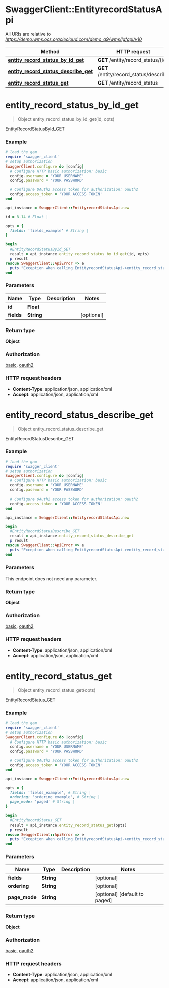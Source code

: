 # SwaggerClient::EntityrecordStatusApi

All URIs are relative to *https://demo.wms.ocs.oraclecloud.com/demo_a9/wms/lgfapi/v10*

Method | HTTP request | Description
------------- | ------------- | -------------
[**entity_record_status_by_id_get**](EntityrecordStatusApi.md#entity_record_status_by_id_get) | **GET** /entity/record_status/{id} | EntityRecordStatusById_GET
[**entity_record_status_describe_get**](EntityrecordStatusApi.md#entity_record_status_describe_get) | **GET** /entity/record_status/describe | EntityRecordStatusDescribe_GET
[**entity_record_status_get**](EntityrecordStatusApi.md#entity_record_status_get) | **GET** /entity/record_status | EntityRecordStatus_GET


# **entity_record_status_by_id_get**
> Object entity_record_status_by_id_get(id, opts)

EntityRecordStatusById_GET



### Example
```ruby
# load the gem
require 'swagger_client'
# setup authorization
SwaggerClient.configure do |config|
  # Configure HTTP basic authorization: basic
  config.username = 'YOUR USERNAME'
  config.password = 'YOUR PASSWORD'

  # Configure OAuth2 access token for authorization: oauth2
  config.access_token = 'YOUR ACCESS TOKEN'
end

api_instance = SwaggerClient::EntityrecordStatusApi.new

id = 8.14 # Float | 

opts = { 
  fields: 'fields_example' # String | 
}

begin
  #EntityRecordStatusById_GET
  result = api_instance.entity_record_status_by_id_get(id, opts)
  p result
rescue SwaggerClient::ApiError => e
  puts "Exception when calling EntityrecordStatusApi->entity_record_status_by_id_get: #{e}"
end
```

### Parameters

Name | Type | Description  | Notes
------------- | ------------- | ------------- | -------------
 **id** | **Float**|  | 
 **fields** | **String**|  | [optional] 

### Return type

**Object**

### Authorization

[basic](../README.md#basic), [oauth2](../README.md#oauth2)

### HTTP request headers

 - **Content-Type**: application/json, application/xml
 - **Accept**: application/json, application/xml



# **entity_record_status_describe_get**
> Object entity_record_status_describe_get

EntityRecordStatusDescribe_GET



### Example
```ruby
# load the gem
require 'swagger_client'
# setup authorization
SwaggerClient.configure do |config|
  # Configure HTTP basic authorization: basic
  config.username = 'YOUR USERNAME'
  config.password = 'YOUR PASSWORD'

  # Configure OAuth2 access token for authorization: oauth2
  config.access_token = 'YOUR ACCESS TOKEN'
end

api_instance = SwaggerClient::EntityrecordStatusApi.new

begin
  #EntityRecordStatusDescribe_GET
  result = api_instance.entity_record_status_describe_get
  p result
rescue SwaggerClient::ApiError => e
  puts "Exception when calling EntityrecordStatusApi->entity_record_status_describe_get: #{e}"
end
```

### Parameters
This endpoint does not need any parameter.

### Return type

**Object**

### Authorization

[basic](../README.md#basic), [oauth2](../README.md#oauth2)

### HTTP request headers

 - **Content-Type**: application/json, application/xml
 - **Accept**: application/json, application/xml



# **entity_record_status_get**
> Object entity_record_status_get(opts)

EntityRecordStatus_GET



### Example
```ruby
# load the gem
require 'swagger_client'
# setup authorization
SwaggerClient.configure do |config|
  # Configure HTTP basic authorization: basic
  config.username = 'YOUR USERNAME'
  config.password = 'YOUR PASSWORD'

  # Configure OAuth2 access token for authorization: oauth2
  config.access_token = 'YOUR ACCESS TOKEN'
end

api_instance = SwaggerClient::EntityrecordStatusApi.new

opts = { 
  fields: 'fields_example', # String | 
  ordering: 'ordering_example', # String | 
  page_mode: 'paged' # String | 
}

begin
  #EntityRecordStatus_GET
  result = api_instance.entity_record_status_get(opts)
  p result
rescue SwaggerClient::ApiError => e
  puts "Exception when calling EntityrecordStatusApi->entity_record_status_get: #{e}"
end
```

### Parameters

Name | Type | Description  | Notes
------------- | ------------- | ------------- | -------------
 **fields** | **String**|  | [optional] 
 **ordering** | **String**|  | [optional] 
 **page_mode** | **String**|  | [optional] [default to paged]

### Return type

**Object**

### Authorization

[basic](../README.md#basic), [oauth2](../README.md#oauth2)

### HTTP request headers

 - **Content-Type**: application/json, application/xml
 - **Accept**: application/json, application/xml




